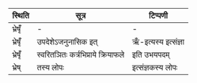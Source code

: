 | स्थिति | सूत्र | टिप्पणी |
| ----- | ------- | ------ |
| भ्रेषृँ॑ | - | - |
| भ्रेषृँ॑ | उपदेशेऽजनुनासिक इत् | ऋँ-इत्यस्य इत्संज्ञा |
| भ्रेषृँ॑ | स्वरितञितः कर्त्रभिप्राये क्रियाफले | इति उभयपदम् |
| भ्रेष् | तस्य लोपः | इत्संज्ञकस्य लोपः |

